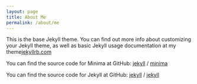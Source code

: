 ```yaml
---
layout: page
title: About Me
permalink: /about/me
---
```


This is the base Jekyll theme. You can find out more info about customizing your Jekyll theme, as well as basic Jekyll usage documentation at my theme[jekyllrb.com](https://jekyllrb.com/)

You can find the source code for Minima at GitHub:
[jekyll][jekyll-organization] /
[minima](https://github.com/jekyll/minima)

You can find the source code for Jekyll at GitHub:
[jekyll][jekyll-organization] /
[jekyll](https://github.com/jekyll/jekyll)


[jekyll-organization]: https://github.com/jekyll
